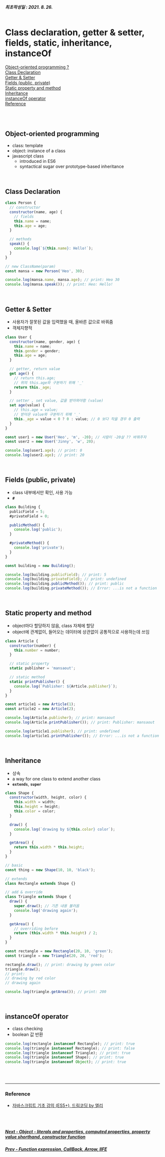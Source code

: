 ##### 최초작성일 : 2021. 8. 26.<br><br>

# Class declaration, getter & setter, fields, static, inheritance, instanceOf

[Object-oriented programming ?](#object-oriented-programming)  
[Class Declaration](#class-declaration)  
[Getter & Setter](#getter--setter)  
[Fields (public, private)](#fields-public-private)  
[Static property and method](#static-property-and-method)  
[Inheritance](#inheritance)  
[instanceOf operator](#instanceof-operator)  
[Reference](#reference)

<br><br>

## Object-oriented programming

- class: template
- object: instance of a class
- javascript class
  - introduced in ES6
  - syntactical sugar over prototype-based inheritance

<br>

## Class Declaration

```js
class Person {
  // constructor
  constructor(name, age) {
    // fields
    this.name = name;
    this.age = age;
  }

  // methods
  speak() {
    console.log(`${this.name}: Hello!`);
  }
}

// new ClassName(param)
const mansa = new Person('Heo', 30);

console.log(mansa.name, mansa.age); // print: Heo 30
console.log(mansa.speak()); // print: Heo: Hello!
```

<br>

## Getter & Setter

- 사용자가 잘못된 값을 입력했을 때, 올바른 값으로 바꿔줌
- 객체지향적

```js
class User {
  constructor(name, gender, age) {
    this.name = name;
    this.gender = gender;
    this.age = age;
  }

  // getter, return value
  get age() {
    // return this.age;
    // 위의 this.age와 구분하기 위해 '_'
    return this._age;
  }

  // setter , set value, 값을 받아와야함 (value)
  set age(value) {
    // this.age = value;
    // 받아온 value와 구분하기 위해 '_'
    this._age = value < 0 ? 0 : value; // 0 보다 작을 경우 0 출력
  }
}

const user1 = new User('Heo', 'm', -20); // 사람이 -20살 ?? 바꿔주자
const user2 = new User('Jinny', 'w', 20);

console.log(user1.age); // print: 0
console.log(user2.age); // print: 20
```

<br>

## Fields (public, private)

- class 내부에서만 확인, 사용 가능
- **`#`**

```js
class Building {
  publicField = 5;
  #privateField = 0;

  publicMethod() {
    console.log('public');
  }

  #privateMethod() {
    console.log('private');
  }
}

const building = new Building();

console.log(building.publicField); // print: 5
console.log(building.privateField); // print: undefined
console.log(building.publicMethod()); // print: public
console.log(building.privateMethod()); // Error: ...is not a function
```

<br>

## Static property and method

- object마다 할당하지 않음, class 자체에 할당
- object에 관계없이, 들어오는 데이터에 상관없이 공통적으로 사용하는데 쓰임

```js
class Article {
  constructor(number) {
    this.number = number;
  }

  // static property
  static publisher = 'mansaout';

  // static method
  static printPublisher() {
    console.log(`Publisher: ${Article.publisher}`);
  }
}

const article1 = new Article(1);
const article2 = new Article(2);

console.log(Article.publisher); // print: mansaout
console.log(Article.printPublisher()); // print: Publisher: mansaout

console.log(article1.publisher); // print: undefined
console.log(article1.printPublisher()); // Error: ...is not a function
```

<br>

## Inheritance

- 상속
- a way for one class to extend another class
- **`extends`**, **`super`**

```js
class Shape {
  constructor(width, height, color) {
    this.width = width;
    this.height = height;
    this.color = color;
  }

  draw() {
    console.log(`drawing by ${this.color} color`);
  }

  getArea() {
    return this.width * this.height;
  }
}

// basic
const thing = new Shape(10, 10, 'black');

// extends
class Rectangle extends Shape {}

// add & override
class Triangle extends Shape {
  draw() {
    super.draw(); // 기존 내용 불러옴
    console.log('drawing again');
  }

  getArea() {
    // overriding before
    return (this.width * this.height) / 2;
  }
}

const rectangle = new Rectangle(20, 10, 'green');
const triangle = new Triangle(20, 20, 'red');

rectangle.draw(); // print: drawing by green color
triangle.draw();
// print:
// drawing by red color
// drawing again

console.log(triangle.getArea()); // print: 200
```

<br>

## instanceOf operator

- class checking
- boolean 값 반환

```js
console.log(rectangle instanceof Rectangle); // print: true
console.log(triangle instanceof Rectangle); // print: false
console.log(triangle instanceof Triangle); // print: true
console.log(triangle instanceof Shape); // print: true
console.log(triangle instanceof Object); // print: true
```

<br><br>

---

### **Reference**

- [자바스크립트 기초 강의 (ES5+), 드림코딩 by 엘리](https://www.youtube.com/playlist?list=PLv2d7VI9OotTVOL4QmPfvJWPJvkmv6h-2)

<br><br>

##### [Next - Object - literals and properties, computed properties, property value shorthand, constructor function](/Javascript/basic_09_object_1.md)

##### [Prev - Function expression, CallBack, Arrow, IIFE](/Javascript/basic_07_first_class_function.md)
